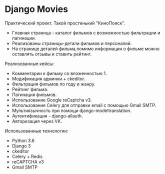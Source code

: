 # Django Movies
Практический проект. Такой простенький "КиноПоиск".
* Главная страница - каталог фильмов с возможностью фильтрации и пагинации.
* Реализованы страницы-детали фильмов и персоналий. 
* На странице деталей фильма,помимо информации о фильме можно оставлять отзывы и ставить рейтинг.

Реализованные кейсы:
* Комментарии к фильму со вложенностью 1.
* Модификация админки + ckeditor.
* Фильтрация фильмов по году и жанру.
* Рейтинг фильма.
* Пагинация фильмов.
* Использование Google reCaptcha v3.
* Использование Celery для отправки email с помощью Gmail SMTP.
* Мультиязычность при помощи django-modeltranslation.
* Аутентификация - django-allauth.
* Авторизация через VK.

Использованные технологии:
* Python 3.6
* Django 3
* ckeditor
* Celery + Redis
* reCAPTCHA v3
* Gmail SMTP